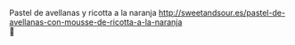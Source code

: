 Pastel de avellanas y ricotta a la naranja	http://sweetandsour.es/pastel-de-avellanas-con-mousse-de-ricotta-a-la-naranja	
਍